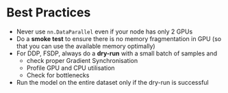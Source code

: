 # Best Practices
- Never use `nn.DataParallel` even if your node has only 2 GPUs
- Do a **smoke test** to ensure there is no memory fragmentation in GPU (so that you can use the available memory optimally)
- For DDP, FSDP, always do a **dry-run** with a small batch of samples and 
   - check proper Gradient Synchronisation
   - Profile GPU and CPU utilisation
   - Check for bottlenecks
- Run the model on the entire dataset only if the dry-run is successful
